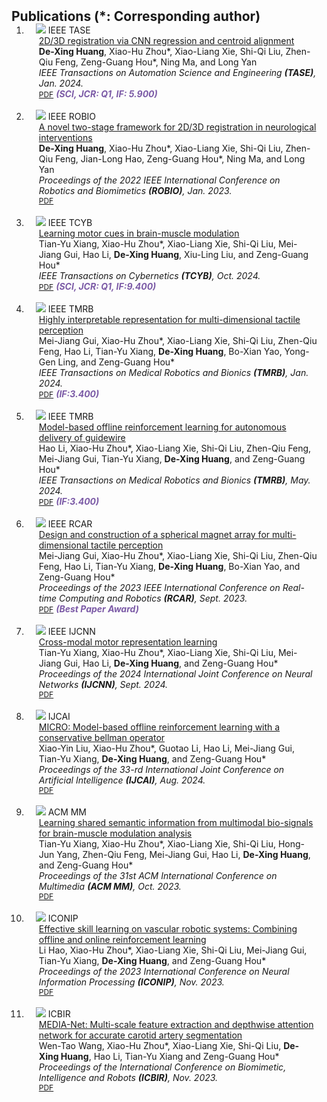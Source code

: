 <h2 id="publications" style="margin: 2px 0px -15px;">Publications (*: Corresponding author)</h2>

<div class="publications">
<ol class="bibliography">

<li>
<div class="pub-row">

  <div class="col-sm-3 abbr" style="position: relative;padding-right: 15px;padding-left: 15px;">
    <img src="assets/img/T-ASE2023.png" class="teaser img-fluid z-depth-1">
    <abbr class="badge">IEEE TASE</abbr>
  </div>

  <div class="col-sm-9" style="position: relative;padding-right: 15px;padding-left: 20px;">
    <div class="title"><a href="https://ieeexplore.ieee.org/document/10381581">2D/3D registration via CNN regression and centroid alignment</a></div>
    <div class="author"><strong>De-Xing Huang</strong>, Xiao-Hu Zhou*, Xiao-Liang Xie, Shi-Qi Liu, Zhen-Qiu Feng, Zeng-Guang Hou*, Ning Ma, and Long Yan</div>
    <div class="periodical"><em>IEEE Transactions on Automation Science and Engineering <strong>(TASE)</strong>, Jan. 2024.</em></div>
    <div class="links">
      <a href="https://ieeexplore.ieee.org/document/10381581" class="btn btn-sm z-depth-0" role="button" target="_blank" style="font-size:12px;">PDF</a>
      <strong><i style="color:#7b5aa6">(SCI, JCR: Q1, IF: 5.900)</i></strong>
    </div>
  </div>

</div>
</li>
  
<br>

<li>
<div class="pub-row">

  <div class="col-sm-3 abbr" style="position: relative;padding-right: 15px;padding-left: 15px;">
    <img src="assets/img/ROBIO2022.png" class="teaser img-fluid z-depth-1">
    <abbr class="badge">IEEE ROBIO</abbr>
  </div>

  <div class="col-sm-9" style="position: relative;padding-right: 15px;padding-left: 20px;">
    <div class="title"><a href="https://ieeexplore.ieee.org/document/10381581">A novel two-stage framework for 2D/3D registration in neurological interventions</a></div>
    <div class="author"><strong>De-Xing Huang</strong>, Xiao-Hu Zhou*, Xiao-Liang Xie, Shi-Qi Liu, Zhen-Qiu Feng, Jian-Long Hao, Zeng-Guang Hou*, Ning Ma, and Long Yan</div>
    <div class="periodical"><em>Proceedings of the 2022 IEEE International Conference on Robotics and Biomimetics <strong>(ROBIO)</strong>, Jan. 2023.</em></div>
    <div class="links">
      <a href="https://ieeexplore.ieee.org/abstract/document/10011812" class="btn btn-sm z-depth-0" role="button" target="_blank" style="font-size:12px;">PDF</a>
    </div>
  </div>

</div>
</li>

<br>

<li>
<div class="pub-row">

  <div class="col-sm-3 abbr" style="position: relative;padding-right: 15px;padding-left: 15px;">
    <img src="assets/img/T-CYB2024.png" class="teaser img-fluid z-depth-1">
    <abbr class="badge">IEEE TCYB</abbr>
  </div>

  <div class="col-sm-9" style="position: relative;padding-right: 15px;padding-left: 20px;">
    <div class="title"><a href="https://ieeexplore.ieee.org/abstract/document/10722863">Learning motor cues in brain-muscle modulation</a></div>
    <div class="author">Tian-Yu Xiang, Xiao-Hu Zhou*, Xiao-Liang Xie, Shi-Qi Liu, Mei-Jiang Gui, Hao Li, <strong>De-Xing Huang</strong>, Xiu-Ling Liu, and Zeng-Guang Hou*</div>
    <div class="periodical"><em>IEEE Transactions on Cybernetics <strong>(TCYB)</strong>, Oct. 2024.</em></div>
    <div class="links">
      <a href="https://ieeexplore.ieee.org/abstract/document/10722863" class="btn btn-sm z-depth-0" role="button" target="_blank" style="font-size:12px;">PDF</a>
      <strong><i style="color:#7b5aa6">(SCI, JCR: Q1, IF:9.400)</i></strong>
    </div>
  </div>

</div>
</li>

<br>

<li>
<div class="pub-row">

  <div class="col-sm-3 abbr" style="position: relative;padding-right: 15px;padding-left: 15px;">
    <img src="assets/img/T-MRB2023.png" class="teaser img-fluid z-depth-1">
    <abbr class="badge">IEEE TMRB</abbr>
  </div>

  <div class="col-sm-9" style="position: relative;padding-right: 15px;padding-left: 20px;">
    <div class="title"><a href="https://ieeexplore.ieee.org/document/10381648">Highly interpretable representation for multi-dimensional tactile perception</a></div>
    <div class="author">Mei-Jiang Gui, Xiao-Hu Zhou*, Xiao-Liang Xie, Shi-Qi Liu, Zhen-Qiu Feng, Hao Li, Tian-Yu Xiang, <strong>De-Xing Huang</strong>, Bo-Xian Yao, Yong-Gen Ling, and Zeng-Guang Hou*</div>
    <div class="periodical"><em>IEEE Transactions on Medical Robotics and Bionics <strong>(TMRB)</strong>, Jan. 2024.</em></div>
    <div class="links">
      <a href="https://ieeexplore.ieee.org/document/10381648" class="btn btn-sm z-depth-0" role="button" target="_blank" style="font-size:12px;">PDF</a>
      <strong><i style="color:#7b5aa6">(IF:3.400)</i></strong>
    </div>
  </div>

</div>
</li>
  
<br>

<li>
<div class="pub-row">

  <div class="col-sm-3 abbr" style="position: relative;padding-right: 15px;padding-left: 15px;">
    <img src="assets/img/T-MRB2024.png" class="teaser img-fluid z-depth-1">
    <abbr class="badge">IEEE TMRB</abbr>
  </div>

  <div class="col-sm-9" style="position: relative;padding-right: 15px;padding-left: 20px;">
    <div class="title"><a href="https://ieeexplore.ieee.org/document/10542446">Model-based offline reinforcement learning for autonomous delivery of guidewire</a></div>
    <div class="author">Hao Li, Xiao-Hu Zhou*, Xiao-Liang Xie, Shi-Qi Liu, Zhen-Qiu Feng, Mei-Jiang Gui, Tian-Yu Xiang, <strong>De-Xing Huang</strong>, and Zeng-Guang Hou*</div>
    <div class="periodical"><em>IEEE Transactions on Medical Robotics and Bionics <strong>(TMRB)</strong>, May. 2024.</em></div>
    <div class="links">
      <a href="https://ieeexplore.ieee.org/document/10542446" class="btn btn-sm z-depth-0" role="button" target="_blank" style="font-size:12px;">PDF</a>
      <strong><i style="color:#7b5aa6">(IF:3.400)</i></strong>
    </div>
  </div>

</div>
</li>
  
<br>

<li>
<div class="pub-row">

  <div class="col-sm-3 abbr" style="position: relative;padding-right: 15px;padding-left: 15px;">
    <img src="assets/img/RCAR2023.png" class="teaser img-fluid z-depth-1">
    <abbr class="badge">IEEE RCAR</abbr>
  </div>

  <div class="col-sm-9" style="position: relative;padding-right: 15px;padding-left: 20px;">
    <div class="title"><a href="https://ieeexplore.ieee.org/document/10249496">Design and construction of a spherical magnet array for multi-dimensional tactile perception</a></div>
    <div class="author">Mei-Jiang Gui, Xiao-Hu Zhou*, Xiao-Liang Xie, Shi-Qi Liu, Zhen-Qiu Feng, Hao Li, Tian-Yu Xiang, <strong>De-Xing Huang</strong>, Bo-Xian Yao, and Zeng-Guang Hou*</div>
    <div class="periodical"><em>Proceedings of the 2023 IEEE International Conference on Real-time Computing and Robotics <strong>(RCAR)</strong>, Sept. 2023.</em></div>
    <div class="links">
      <a href="https://ieeexplore.ieee.org/document/10249496" class="btn btn-sm z-depth-0" role="button" target="_blank" style="font-size:12px;">PDF</a>
      <strong><i style="color:#7b5aa6">(Best Paper Award)</i></strong>
    </div>
  </div>

</div>
</li>
  
<br>

<li>
<div class="pub-row">

  <div class="col-sm-3 abbr" style="position: relative;padding-right: 15px;padding-left: 15px;">
    <img src="assets/img/IJCNN2024.png" class="teaser img-fluid z-depth-1">
    <abbr class="badge">IEEE IJCNN</abbr>
  </div>

  <div class="col-sm-9" style="position: relative;padding-right: 15px;padding-left: 20px;">
    <div class="title"><a href="https://ieeexplore.ieee.org/document/10650264">Cross-modal motor representation learning</a></div>
    <div class="author">Tian-Yu Xiang, Xiao-Hu Zhou*, Xiao-Liang Xie, Shi-Qi Liu, Mei-Jiang Gui, Hao Li, <strong>De-Xing Huang</strong>, and Zeng-Guang Hou*</div>
    <div class="periodical"><em>Proceedings of the 2024 International Joint Conference on Neural Networks <strong>(IJCNN)</strong>, Sept. 2024.</em></div>
    <div class="links">
      <a href="https://ieeexplore.ieee.org/document/10650264" class="btn btn-sm z-depth-0" role="button" target="_blank" style="font-size:12px;">PDF</a>
    </div>
  </div>

</div>
</li>

<br>

<li>
<div class="pub-row">

  <div class="col-sm-3 abbr" style="position: relative;padding-right: 15px;padding-left: 15px;">
    <img src="assets/img/IJCAI2024.jpg" class="teaser img-fluid z-depth-1">
    <abbr class="badge">IJCAI</abbr>
  </div>

  <div class="col-sm-9" style="position: relative;padding-right: 15px;padding-left: 20px;">
    <div class="title"><a href="https://www.ijcai.org/proceedings/2024/0507">MICRO: Model-based offline reinforcement learning with a conservative bellman operator</a></div>
    <div class="author">Xiao-Yin Liu, Xiao-Hu Zhou*, Guotao Li, Hao Li, Mei-Jiang Gui, Tian-Yu Xiang, <strong>De-Xing Huang</strong>, and Zeng-Guang Hou*</div>
    <div class="periodical"><em>Proceedings of the 33-rd International Joint Conference on Artificial Intelligence <strong>(IJCAI)</strong>, Aug. 2024.</em></div>
    <div class="links">
      <a href="https://www.ijcai.org/proceedings/2024/0507" class="btn btn-sm z-depth-0" role="button" target="_blank" style="font-size:12px;">PDF</a>
    </div>
  </div>

</div>
</li>

<br>

<li>
<div class="pub-row">

  <div class="col-sm-3 abbr" style="position: relative;padding-right: 15px;padding-left: 15px;">
    <img src="assets/img/ACMMM2023.png" class="teaser img-fluid z-depth-1">
    <abbr class="badge">ACM MM</abbr>
  </div>

  <div class="col-sm-9" style="position: relative;padding-right: 15px;padding-left: 20px;">
    <div class="title"><a href="https://dl.acm.org/doi/abs/10.1145/3581783.3613794">Learning shared semantic information from multimodal bio-signals for brain-muscle modulation analysis</a></div>
    <div class="author">Tian-Yu Xiang, Xiao-Hu Zhou*, Xiao-Liang Xie, Shi-Qi Liu, Hong-Jun Yang, Zhen-Qiu Feng, Mei-Jiang Gui, Hao Li, <strong>De-Xing Huang</strong>, and Zeng-Guang Hou*</div>
    <div class="periodical"><em>Proceedings of the 31st ACM International Conference on Multimedia <strong>(ACM MM)</strong>, Oct. 2023.</em></div>
    <div class="links">
      <a href="https://dl.acm.org/doi/abs/10.1145/3581783.3613794" class="btn btn-sm z-depth-0" role="button" target="_blank" style="font-size:12px;">PDF</a>
    </div>
  </div>

</div>
</li>
  
<br>

<li>
<div class="pub-row">

  <div class="col-sm-3 abbr" style="position: relative;padding-right: 15px;padding-left: 15px;">
    <img src="assets/img/ICONIP2023.png" class="teaser img-fluid z-depth-1">
    <abbr class="badge">ICONIP</abbr>
  </div>

  <div class="col-sm-9" style="position: relative;padding-right: 15px;padding-left: 20px;">
    <div class="title"><a href="https://link.springer.com/chapter/10.1007/978-981-99-8184-7_3">Effective skill learning on vascular robotic systems: Combining offline and online reinforcement learning</a></div>
    <div class="author">Li Hao, Xiao-Hu Zhou*, Xiao-Liang Xie, Shi-Qi Liu, Mei-Jiang Gui, Tian-Yu Xiang, <strong>De-Xing Huang</strong>, and Zeng-Guang Hou*</div>
    <div class="periodical"><em>Proceedings of the 2023 International Conference on Neural Information Processing <strong>(ICONIP)</strong>, Nov. 2023.</em></div>
    <div class="links">
      <a href="https://link.springer.com/chapter/10.1007/978-981-99-8184-7_3" class="btn btn-sm z-depth-0" role="button" target="_blank" style="font-size:12px;">PDF</a>
    </div>
  </div>

</div>
</li>
  
<br>

<li>
<div class="pub-row">

  <div class="col-sm-3 abbr" style="position: relative;padding-right: 15px;padding-left: 15px;">
    <img src="assets/img/ICBIR2023.png" class="teaser img-fluid z-depth-1">
    <abbr class="badge">ICBIR</abbr>
  </div>

  <div class="col-sm-9" style="position: relative;padding-right: 15px;padding-left: 20px;">
    <div class="title"><a href="https://www.sciencedirect.com/science/article/pii/S1877050923017957">MEDIA-Net: Multi-scale feature extraction and depthwise attention network for accurate carotid artery segmentation</a></div>
    <div class="author">Wen-Tao Wang, Xiao-Hu Zhou*, Xiao-Liang Xie, Shi-Qi Liu, <strong>De-Xing Huang</strong>, Hao Li, Tian-Yu Xiang and Zeng-Guang Hou*</div>
    <div class="periodical"><em>Proceedings of the International Conference on Biomimetic, Intelligence and Robots <strong>(ICBIR)</strong>, Nov. 2023.</em></div>
    <div class="links">
      <a href="https://www.sciencedirect.com/science/article/pii/S1877050923017957" class="btn btn-sm z-depth-0" role="button" target="_blank" style="font-size:12px;">PDF</a>
    </div>
  </div>

</div>
</li>
  
<br>

</ol>
</div>
